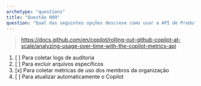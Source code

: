```yaml
---
archetype: "questions"
title: "Questão 009"
question: "Qual das seguintes opções descreve como usar a API de Produtividade do GitHub Copilot?"
---
```


> https://docs.github.com/en/copilot/rolling-out-github-copilot-at-scale/analyzing-usage-over-time-with-the-copilot-metrics-api
1. [ ] Para coletar logs de auditoria
1. [ ] Para excluir arquivos específicos
1. [x] Para coletar métricas de uso dos membros da organização
1. [ ] Para atualizar automaticamente o Copilot

